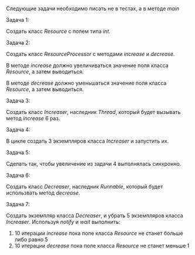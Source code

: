 Следующие задачи необходимо писать не в тестах, а в методе _main_

Задача 1:

Создать класс _Resource_ с полем типа _int_.

Задача 2:

Создать класс _ResourceProcessor_ с методами _increase_ и _decrease_.

В методе _increase_ должно увеличиваться значение поля класса _Resource_, а затем выводиться.

В методе _decrease_ должно уменьшаться значение поля класса _Resource_, а затем выводиться.

Задача 3:

Создать класс _Increaser_, наследник _Thread_, который будет вызывать метод _increase_ 6 раз.

Задача 4:

В цикле создать 3 экземпляров класса _Increaser_ и запустить их.

Задача 5:

Сделать так, чтобы увеличение из задачи 4 выполнялась синхронно.

Задача 6:

Создать класс _Decreaser_, наследник _Runnable_, который будет использвать метод _decrease_.

Задача 7:

Создать экземпляр класса _Decreaser_, и убрать 5 экземпляров класса _Increaser_.
Используя _notify_ и _wait_ выполнить:
1. 10 итерации _increase_ пока поле класса _Resource_ не станет больше либо равно 5
2. 10 итерации _decrease_ пока поле класса _Resource_ не станет меньше 1